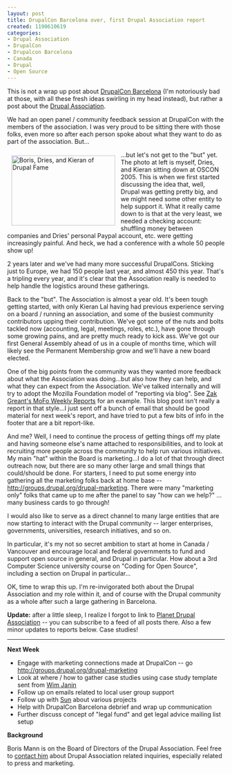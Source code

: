 ```yaml
--- 
layout: post
title: DrupalCon Barcelona over, first Drupal Association report
created: 1190610619
categories: 
- Drupal Association
- DrupalCon
- Drupalcon Barcelona
- Canada
- Drupal
- Open Source
---
```

<p>This is not a wrap up post about <a href="http://barcelona2007.drupalcon.org">DrupalCon Barcelona</a> (I'm notoriously bad at those, with all these fresh ideas swirling in my head instead), but rather a post about the <a href="http://association.drupal.org">Drupal Association</a>.</p>

<p>We had an open panel / community feedback session at DrupalCon with the members of the association. I was very proud to be sitting there with those folks, even more so after each person spoke about what they want to do as part of the association. But...</p>

<a href="http://www.flickr.com/photos/kk/31325978/" title="Photo Sharing"><img src="http://farm1.static.flickr.com/21/31325978_297d19158b_m.jpg" width="240" height="162" alt="Boris, Dries, and Kieran of Drupal Fame" align="left" style="padding: 10px;"/></a>

<p>...but let's not get to the "but" yet. The photo at left is myself, Dries, and Kieran sitting down at OSCON 2005. This is when we first started discussing the idea that, well, Drupal was getting pretty big, and we might need some other entity to help support it. What it really came down to is that at the very least, we needed a checking account: shuffling money between companies and Dries' personal Paypal account, etc. were getting increasingly painful. And heck, we had a conference with a whole 50 people show up!</p>

<p>2 years later and we've had many more successful DrupalCons. Sticking just to Europe, we had 150 people last year, and almost 450 this year. That's a tripling every year, and it's clear that the Association really is needed to help handle the logistics around these gatherings.</p>

<p>Back to the "but". The Association is almost a year old. It's been tough getting started, with only Kieran Lal having had previous experience serving on a board / running an association, and some of the busiest community contributors upping their contribution. We've got some of the nuts and bolts tackled now (accounting, legal, meetings, roles, etc.), have gone through some growing pains, and are pretty much ready to kick ass. We've got our first General Assembly ahead of us in a couple of months time, which will likely see the Permanent Membership grow and we'll have a new board elected.</p>

<p>One of the big points from the community was they wanted more feedback about what the Association was doing...but also how they can help, and what they can expect from the Association. We've talked internally and will try to adopt the Mozilla Foundation model of "reporting via blog". See <a href="http://zak.greant.com/tags/organization/mofo/">Zak Greant's MoFo Weekly Reports</a> for an example. This blog post isn't really a report in that style...I just sent off a bunch of email that should be good material for next week's report, and have tried to put a few bits of info in the footer that are a bit report-like.</p>

<p>And me? Well, I need to continue the process of getting things off my plate and having someone else's name attached to responsibilities, and to look at recruiting more people across the community to help run various initiatives. My main "hat" within the Board is marketing...I do a lot of that through direct outreach now, but there are so many other large and small things that could/should be done. For starters, I need to put some energy into gathering all the marketing folks back at home base -- <a href="http://groups.drupal.org/drupal-marketing">http://groups.drupal.org/drupal-marketing</a>. There were many "marketing only" folks that came up to me after the panel to say "how can we help?" ... many business cards to go through!</p>

<p>I would also like to serve as a direct channel to many large entities that are now starting to interact with the Drupal community -- larger enterprises, governments, universities, research initiatives, and so on.</p>

<p>In particular, it's my not so secret ambition to start at home in Canada / Vancouver and encourage local and federal governments to fund and support open source in general, and Drupal in particular. How about a 3rd Computer Science university course on "Coding for Open Source", including a section on Drupal in particular...</p>

<p>OK, time to wrap this up. I'm re-invigorated both about the Drupal Association and my role within it, and of course with the Drupal community as a whole after such a large gathering in Barcelona.</p>

<p><strong>Update:</strong> after a little sleep, I realize I forgot to link to <a href="http://association.drupal.org/blogs">Planet Drupal Association</a> -- you can subscribe to a feed of all posts there. Also a few minor updates to reports below. Case studies!</p>
<!--break-->
<hr />
<p><strong>Next Week</strong></p>
<ul>
<li>Engage with marketing connections made at DrupalCon -- go <a href="http://groups.drupal.org/drupal-marketing">http://groups.drupal.org/drupal-marketing</a></li>
<li>Look at where / how to gather case studies using case study template sent from <a href="http://one-agency.be">Wim Janin</a></li>
<li>Follow up on emails related to local user group support</li>
<li>Follow up with <a href="http://blogs.sun.com/downstream/">Sun</a> about various projects</li>
<li>Help with DrupalCon Barcelona debrief and wrap up communication</li>
<li>Further discuss concept of "legal fund" and get legal advice mailing list setup</li>
</ul>
<p><strong>Background</strong></p>

<p>Boris Mann is on the Board of Directors of the Drupal Association. Feel free to <a href="http://bmannconsulting.com/contact">contact him</a> about Drupal Association related inquiries, especially related to press and marketing.</p>
